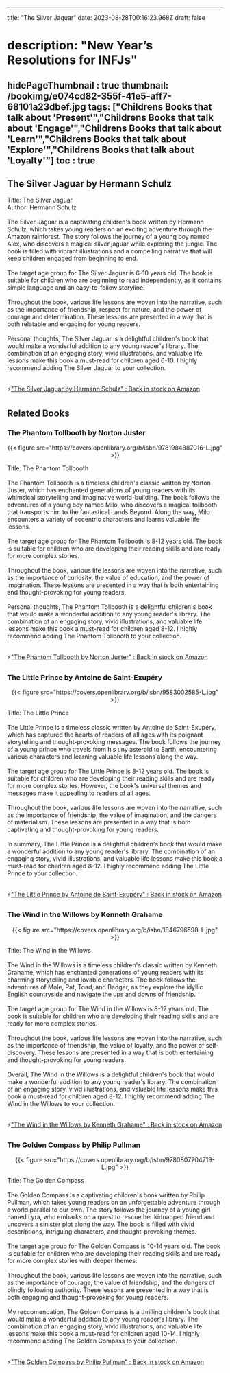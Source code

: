 
---
title: "The Silver Jaguar"
date: 2023-08-28T00:16:23.968Z
draft: false
# description: "New Year’s Resolutions for INFJs"
hidePageThumbnail : true
thumbnail: /bookimg/e074cd82-355f-41e5-aff7-68101a23dbef.jpg
tags: ["Childrens Books that talk about 'Present'","Childrens Books that talk about 'Engage'","Childrens Books that talk about 'Learn'","Childrens Books that talk about 'Explore'","Childrens Books that talk about 'Loyalty'"]
toc : true
---
## The Silver Jaguar by Hermann Schulz

Title: The Silver Jaguar</br>
Author: Hermann Schulz</br></br>
The Silver Jaguar is a captivating children's book written by Hermann Schulz, which takes young readers on an exciting adventure through the Amazon rainforest. The story follows the journey of a young boy named Alex, who discovers a magical silver jaguar while exploring the jungle. The book is filled with vibrant illustrations and a compelling narrative that will keep children engaged from beginning to end.</br></br>
The target age group for The Silver Jaguar is 6-10 years old. The book is suitable for children who are beginning to read independently, as it contains simple language and an easy-to-follow storyline.</br></br>
Throughout the book, various life lessons are woven into the narrative, such as the importance of friendship, respect for nature, and the power of courage and determination. These lessons are presented in a way that is both relatable and engaging for young readers.</br></br>
Personal thoughts, The Silver Jaguar is a delightful children's book that would make a wonderful addition to any young reader's library. The combination of an engaging story, vivid illustrations, and valuable life lessons make this book a must-read for children aged 6-10. I highly recommend adding The Silver Jaguar to your collection.</br></br>

<p>⚡<a id="aflink" href="https://www.amazon.com/gp/search?ie=UTF8&tag=klayu00-20&linkCode=ur2&linkId=6639bed89a8ad8dd2705e40644eb43d3&camp=1789&creative=9325&index=books&keywords=The Silver Jaguar by Hermann Schulz" class="one" target="_blank" title='"The Silver Jaguar by Hermann Schulz" : Back in stock on Amazon'>"The Silver Jaguar by Hermann Schulz" : Back in stock on Amazon</a></p>

## Related Books
### The Phantom Tollbooth by Norton Juster
<center>
{{< figure src="https://covers.openlibrary.org/b/isbn/9781984887016-L.jpg" >}}
</center>

Title: The Phantom Tollbooth</br></br>
The Phantom Tollbooth is a timeless children's classic written by Norton Juster, which has enchanted generations of young readers with its whimsical storytelling and imaginative world-building. The book follows the adventures of a young boy named Milo, who discovers a magical tollbooth that transports him to the fantastical Lands Beyond. Along the way, Milo encounters a variety of eccentric characters and learns valuable life lessons.</br></br>
The target age group for The Phantom Tollbooth is 8-12 years old. The book is suitable for children who are developing their reading skills and are ready for more complex stories.</br></br>
Throughout the book, various life lessons are woven into the narrative, such as the importance of curiosity, the value of education, and the power of imagination. These lessons are presented in a way that is both entertaining and thought-provoking for young readers.</br></br>
Personal thoughts, The Phantom Tollbooth is a delightful children's book that would make a wonderful addition to any young reader's library. The combination of an engaging story, vivid illustrations, and valuable life lessons make this book a must-read for children aged 8-12. I highly recommend adding The Phantom Tollbooth to your collection.</br></br>

<p>⚡<a id="aflink" href="https://www.amazon.com/gp/search?ie=UTF8&tag=klayu00-20&linkCode=ur2&linkId=6639bed89a8ad8dd2705e40644eb43d3&camp=1789&creative=9325&index=books&keywords=The Phantom Tollbooth by Norton Juster" class="one" target="_blank" title='"The Phantom Tollbooth by Norton Juster" : Back in stock on Amazon'>"The Phantom Tollbooth by Norton Juster" : Back in stock on Amazon</a></p>

### The Little Prince by Antoine de Saint-Exupéry
<center>
{{< figure src="https://covers.openlibrary.org/b/isbn/9583002585-L.jpg" >}}
</center>

Title: The Little Prince</br></br>
The Little Prince is a timeless classic written by Antoine de Saint-Exupéry, which has captured the hearts of readers of all ages with its poignant storytelling and thought-provoking messages. The book follows the journey of a young prince who travels from his tiny asteroid to Earth, encountering various characters and learning valuable life lessons along the way.</br></br>
The target age group for The Little Prince is 8-12 years old. The book is suitable for children who are developing their reading skills and are ready for more complex stories. However, the book's universal themes and messages make it appealing to readers of all ages.</br></br>
Throughout the book, various life lessons are woven into the narrative, such as the importance of friendship, the value of imagination, and the dangers of materialism. These lessons are presented in a way that is both captivating and thought-provoking for young readers.</br></br>
In summary, The Little Prince is a delightful children's book that would make a wonderful addition to any young reader's library. The combination of an engaging story, vivid illustrations, and valuable life lessons make this book a must-read for children aged 8-12. I highly recommend adding The Little Prince to your collection.</br></br>

<p>⚡<a id="aflink" href="https://www.amazon.com/gp/search?ie=UTF8&tag=klayu00-20&linkCode=ur2&linkId=6639bed89a8ad8dd2705e40644eb43d3&camp=1789&creative=9325&index=books&keywords=The Little Prince by Antoine de Saint-Exupéry" class="one" target="_blank" title='"The Little Prince by Antoine de Saint-Exupéry" : Back in stock on Amazon'>"The Little Prince by Antoine de Saint-Exupéry" : Back in stock on Amazon</a></p>

### The Wind in the Willows by Kenneth Grahame
<center>
{{< figure src="https://covers.openlibrary.org/b/isbn/1846796598-L.jpg" >}}
</center>

Title: The Wind in the Willows</br></br>
The Wind in the Willows is a timeless children's classic written by Kenneth Grahame, which has enchanted generations of young readers with its charming storytelling and lovable characters. The book follows the adventures of Mole, Rat, Toad, and Badger, as they explore the idyllic English countryside and navigate the ups and downs of friendship.</br></br>
The target age group for The Wind in the Willows is 8-12 years old. The book is suitable for children who are developing their reading skills and are ready for more complex stories.</br></br>
Throughout the book, various life lessons are woven into the narrative, such as the importance of friendship, the value of loyalty, and the power of self-discovery. These lessons are presented in a way that is both entertaining and thought-provoking for young readers.</br></br>
Overall, The Wind in the Willows is a delightful children's book that would make a wonderful addition to any young reader's library. The combination of an engaging story, vivid illustrations, and valuable life lessons make this book a must-read for children aged 8-12. I highly recommend adding The Wind in the Willows to your collection.</br></br>

<p>⚡<a id="aflink" href="https://www.amazon.com/gp/search?ie=UTF8&tag=klayu00-20&linkCode=ur2&linkId=6639bed89a8ad8dd2705e40644eb43d3&camp=1789&creative=9325&index=books&keywords=The Wind in the Willows by Kenneth Grahame" class="one" target="_blank" title='"The Wind in the Willows by Kenneth Grahame" : Back in stock on Amazon'>"The Wind in the Willows by Kenneth Grahame" : Back in stock on Amazon</a></p>

### The Golden Compass by Philip Pullman
<center>
{{< figure src="https://covers.openlibrary.org/b/isbn/9780807204719-L.jpg" >}}
</center>

Title: The Golden Compass</br></br>
The Golden Compass is a captivating children's book written by Philip Pullman, which takes young readers on an unforgettable adventure through a world parallel to our own. The story follows the journey of a young girl named Lyra, who embarks on a quest to rescue her kidnapped friend and uncovers a sinister plot along the way. The book is filled with vivid descriptions, intriguing characters, and thought-provoking themes.</br></br>
The target age group for The Golden Compass is 10-14 years old. The book is suitable for children who are developing their reading skills and are ready for more complex stories with deeper themes.</br></br>
Throughout the book, various life lessons are woven into the narrative, such as the importance of courage, the value of friendship, and the dangers of blindly following authority. These lessons are presented in a way that is both engaging and thought-provoking for young readers.</br></br>
My reccomendation, The Golden Compass is a thrilling children's book that would make a wonderful addition to any young reader's library. The combination of an engaging story, vivid illustrations, and valuable life lessons make this book a must-read for children aged 10-14. I highly recommend adding The Golden Compass to your collection.</br></br>

<p>⚡<a id="aflink" href="https://www.amazon.com/gp/search?ie=UTF8&tag=klayu00-20&linkCode=ur2&linkId=6639bed89a8ad8dd2705e40644eb43d3&camp=1789&creative=9325&index=books&keywords=The Golden Compass by Philip Pullman" class="one" target="_blank" title='"The Golden Compass by Philip Pullman" : Back in stock on Amazon'>"The Golden Compass by Philip Pullman" : Back in stock on Amazon</a></p>
